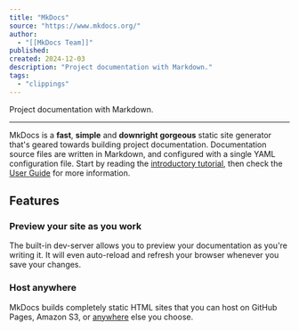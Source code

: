```yaml
---
title: "MkDocs"
source: "https://www.mkdocs.org/"
author:
  - "[[MkDocs Team]]"
published:
created: 2024-12-03
description: "Project documentation with Markdown."
tags:
  - "clippings"
---
```

Project documentation with Markdown.

---

MkDocs is a **fast**, **simple** and **downright gorgeous** static site generator that's geared towards building project documentation. Documentation source files are written in Markdown, and configured with a single YAML configuration file. Start by reading the [introductory tutorial](https://www.mkdocs.org/getting-started/), then check the [User Guide](https://www.mkdocs.org/user-guide/) for more information.

## Features

### Preview your site as you work

The built-in dev-server allows you to preview your documentation as you're writing it. It will even auto-reload and refresh your browser whenever you save your changes.

### Host anywhere

MkDocs builds completely static HTML sites that you can host on GitHub Pages, Amazon S3, or [anywhere](https://www.mkdocs.org/user-guide/deploying-your-docs/) else you choose.